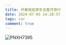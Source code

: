 ```yaml
---
title: 开着拖挂房车去蜜月旅行
date: 2024-07-05 14:28:57
tags: car
comment: true
---
```


![PNXH7395](/car/PNXH7395.JPG)
